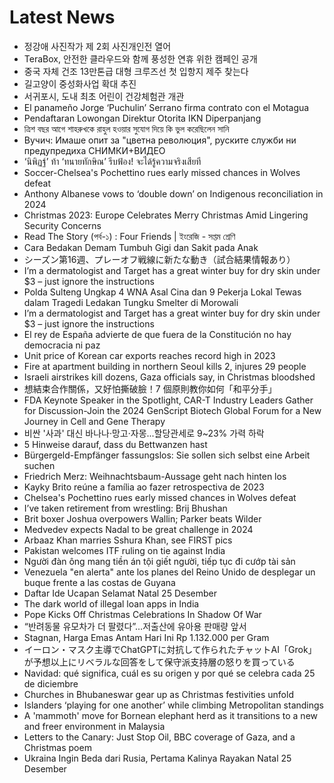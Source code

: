 # Latest News
-  정강애 사진작가 제 2회 사진개인전 열어
-  TeraBox, 안전한 클라우드와 함께 풍성한 연휴 위한 캠페인 공개
-  중국 자체 건조 13만톤급 대형 크루즈선 첫 입항지 제주 찾는다
-  길고양이 중성화사업 확대 추진
-  서귀포시, 도내 최초 어린이 건강체험관 개관
-  El panameño Jorge ‘Puchulin’ Serrano firma contrato con el Motagua
-  Pendaftaran Lowongan Direktur Otorita IKN Diperpanjang
-  ত্রিশ বছর আগে শাহরুখকে রাহুল হওয়ার সুযোগ দিয়ে কি ভুল করেছিলেন সানি
-  Вучич: Имаше опит за "цветна революция", руските служби ни предупредиха СНИМКИ+ВИДЕО
-  ‘นิพิฏฐ์’ ท้า ‘ทนายทักษิณ’ รีบฟ้อง! จะได้รู้ความจริงเสียที
-  Soccer-Chelsea's Pochettino rues early missed chances in Wolves defeat
-  Anthony Albanese vows to ‘double down’ on Indigenous reconciliation in 2024
-  Christmas 2023: Europe Celebrates Merry Christmas Amid Lingering Security Concerns
-  Read The Story (পর্ব-১) : Four Friends | ইংরেজি - সপ্তম শ্রেণি
-  Cara Bedakan Demam Tumbuh Gigi dan Sakit pada Anak
-  シーズン第16週、プレーオフ戦線に新たな動き（試合結果情報あり）
-  I’m a dermatologist and Target has a great winter buy for dry skin under $3 – just ignore the instructions
-  Polda Sulteng Ungkap 4 WNA Asal Cina dan 9 Pekerja Lokal Tewas dalam Tragedi Ledakan Tungku Smelter di Morowali
-  I’m a dermatologist and Target has a great winter buy for dry skin under $3 – just ignore the instructions
-  El rey de España advierte de que fuera de la Constitución no hay democracia ni paz
-  Unit price of Korean car exports reaches record high in 2023
-  Fire at apartment building in northern Seoul kills 2, injures 29 people
-  Israeli airstrikes kill dozens, Gaza officials say, in Christmas bloodshed
-  想結束合作關係，又好怕撕破臉！7 個原則教你如何「和平分手」
-  FDA Keynote Speaker in the Spotlight, CAR-T Industry Leaders Gather for Discussion-Join the 2024 GenScript Biotech Global Forum for a New Journey in Cell and Gene Therapy
-  비싼 '사과' 대신 바나나·망고·자몽...할당관세로 9~23% 가력 하락
-  5 Hinweise darauf, dass du Bettwanzen hast
-  Bürgergeld-Empfänger fassungslos: Sie sollen sich selbst eine Arbeit suchen
-  Friedrich Merz: Weihnachtsbaum-Aussage geht nach hinten los
-  Kayky Brito reúne a família ao fazer retrospectiva de 2023
-  Chelsea's Pochettino rues early missed chances in Wolves defeat
-  I’ve taken retirement from wrestling: Brij Bhushan
-  Brit boxer Joshua overpowers Wallin; Parker beats Wilder
-  Medvedev expects Nadal to be great challenge in 2024
-  Arbaaz Khan marries Sshura Khan, see FIRST pics
-  Pakistan welcomes ITF ruling on tie against India
-  Người đàn ông mang tiền án tội giết người, tiếp tục đi cướp tài sản
-  Venezuela "en alerta" ante los planes del Reino Unido de desplegar un buque frente a las costas de Guyana
-  Daftar Ide Ucapan Selamat Natal 25 Desember
-  The dark world of illegal loan apps in India
-  Pope Kicks Off Christmas Celebrations In Shadow Of War
-  “반려동물 유모차가 더 팔렸다”…저출산에 유아용 판매량 앞서
-  Stagnan, Harga Emas Antam Hari Ini Rp 1.132.000 per Gram
-  イーロン・マスク主導でChatGPTに対抗して作られたチャットAI「Grok」が予想以上にリベラルな回答をして保守派支持層の怒りを買っている
-  Navidad: qué significa, cuál es su origen y por qué se celebra cada 25 de diciembre
-  Churches in Bhubaneswar gear up as Christmas festivities unfold
-  Islanders ‘playing for one another’ while climbing Metropolitan standings
-  A 'mammoth' move for Bornean elephant herd as it transitions to a new and freer environment in Malaysia
-  Letters to the Canary: Just Stop Oil, BBC coverage of Gaza, and a Christmas poem
-  Ukraina Ingin Beda dari Rusia, Pertama Kalinya Rayakan Natal 25 Desember
